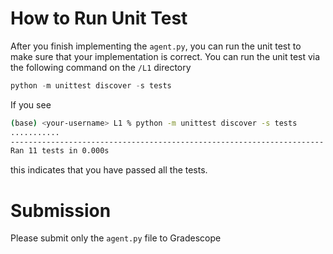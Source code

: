# How to Run Unit Test

After you finish implementing the `agent.py`, you can run the unit test to make sure that your implementation is correct. You can run the unit test via the following command on the `/L1` directory

```py
python -m unittest discover -s tests
```

If you see

```bash
(base) <your-username> L1 % python -m unittest discover -s tests
...........
----------------------------------------------------------------------
Ran 11 tests in 0.000s
```

this indicates that you have passed all the tests.

# Submission

Please submit only the `agent.py` file to Gradescope